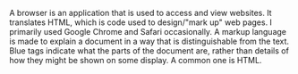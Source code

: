 A browser is an application that is used to access and view websites. It translates HTML, which is code used to design/"mark up" web pages. I primarily used Google Chrome and Safari occasionally.
A markup language is made to explain a document in a way that is distinguishable from the text. Blue tags indicate what the parts of the document are, rather than details of how they might be shown on some display. A common one is HTML.
